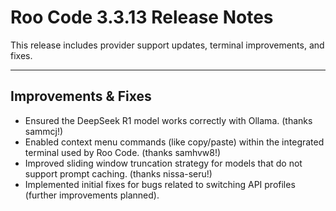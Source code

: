 # Roo Code 3.3.13 Release Notes

This release includes provider support updates, terminal improvements, and fixes.

---

## Improvements & Fixes

*   Ensured the DeepSeek R1 model works correctly with Ollama. (thanks sammcj!)
*   Enabled context menu commands (like copy/paste) within the integrated terminal used by Roo Code. (thanks samhvw8!)
*   Improved sliding window truncation strategy for models that do not support prompt caching. (thanks nissa-seru!)
*   Implemented initial fixes for bugs related to switching API profiles (further improvements planned).